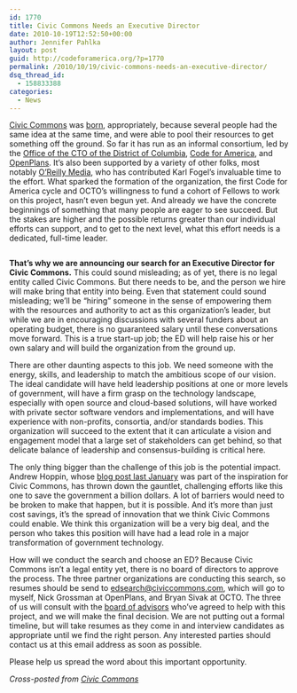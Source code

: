 ```yaml
---
id: 1770
title: Civic Commons Needs an Executive Director
date: 2010-10-19T12:52:50+00:00
author: Jennifer Pahlka
layout: post
guid: http://codeforamerica.org/?p=1770
permalink: /2010/10/19/civic-commons-needs-an-executive-director/
dsq_thread_id:
  - 158833388
categories:
  - News
---
```

[Civic Commons](http://civiccommons.com) was [born](http://codeforamerica.org/2010/09/08/announcing-civic-commons/), appropriately, because several people had the same idea at the same time, and were able to pool their resources to get something off the ground. So far it has run as an informal consortium, led by the [Office of the CTO of the District of Columbia](http://octo.dc.gov/DC/OCTO/), [Code for America](http://codeforamerica.org), and [OpenPlans](http://openplans.org). It&#8217;s also been supported by a variety of other folks, most notably [O&#8217;Reilly Media](http://oreilly.com/), who has contributed Karl Fogel&#8217;s invaluable time to the effort. What sparked the formation of the organization, the first Code for America cycle and OCTO&#8217;s willingness to fund a cohort of Fellows to work on this project, hasn&#8217;t even begun yet. And already we have the concrete beginnings of something that many people are eager to see succeed. But the stakes are higher and the possible returns greater than our individual efforts can support, and to get to the next level, what this effort needs is a dedicated, full-time leader.<!--more-->

[<img class="aligncenter size-full wp-image-1405" title="Civic Commons" src="http://codeforamerica.org/wp-content/uploads/2010/09/Civic-Commons.png" alt="" />](http://civiccommons.com)

**That&#8217;s why we are announcing our search for an Executive Director for Civic Commons.** This could sound misleading; as of yet, there is no legal entity called Civic Commons. But there needs to be, and the person we hire will make bring that entity into being. Even that statement could sound misleading; we&#8217;ll be &#8220;hiring&#8221; someone in the sense of empowering them with the resources and authority to act as this organization&#8217;s leader, but while we are in encouraging discussions with several funders about an operating budget, there is no guaranteed salary until these conversations move forward. This is a true start-up job; the ED will help raise his or her own salary and will build the organization from the ground up.

<img class="alignright size-full wp-image-1776" title="Screen shot 2010-10-19 at 12.52.38 PM" src="http://codeforamerica.org/wp-content/uploads/2010/10/Screen-shot-2010-10-19-at-12.52.38-PM.png" alt="" />There are other daunting aspects to this job. We need someone with the energy, skills, and leadership to match the ambitious scope of our vision. The ideal candidate will have held leadership positions at one or more levels of government, will have a firm grasp on the technology landscape, especially with open source and cloud-based solutions, will have worked with private sector software vendors and implementations, and will have experience with non-profits, consortia, and/or standards bodies. This organization will succeed to the extent that it can articulate a vision and engagement model that a large set of stakeholders can get behind, so that delicate balance of leadership and consensus-building is critical here.

The only thing bigger than the challenge of this job is the potential impact. Andrew Hoppin, whose [blog post last January](http://globehoppin.com/2010/01/12/2010-wish-a-non-profit-to-help-government-entities-share-code/) was part of the inspiration for Civic Commons, has thrown down the gauntlet, challenging efforts like this one to save the government a billion dollars. A lot of barriers would need to be broken to make that happen, but it is possible. And it&#8217;s more than just cost savings, it&#8217;s the spread of innovation that we think Civic Commons could enable. We think this organization will be a very big deal, and the person who takes this position will have had a lead role in a major transformation of government technology.

How will we conduct the search and choose an ED? Because Civic Commons isn&#8217;t a legal entity yet, there is no board of directors to approve the process. The three partner organizations are conducting this search, so resumes should be send to <edsearch@civiccommons.com>, which will go to myself, Nick Grossman at OpenPlans, and Bryan Sivak at OCTO. The three of us will consult with the [board of advisors](http://civiccommons.com/about/board/) who&#8217;ve agreed to help with this project, and we will make the final decision. We are not putting out a formal timeline, but will take resumes as they come in and interview candidates as appropriate until we find the right person. Any interested parties should contact us at this email address as soon as possible.

Please help us spread the word about this important opportunity.

_Cross-posted from [Civic Commons](http://civiccommons.com/2010/10/civic-commons-needs-an-executive-director/)_